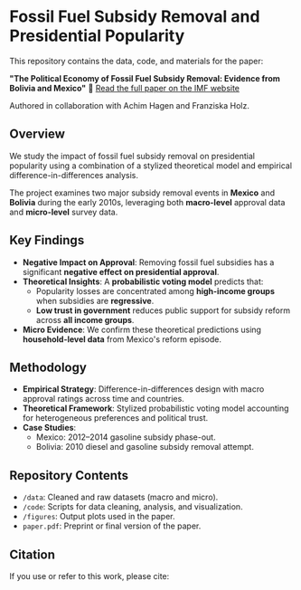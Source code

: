 # Fossil Fuel Subsidy Removal and Presidential Popularity

This repository contains the data, code, and materials for the paper:

**"The Political Economy of Fossil Fuel Subsidy Removal: Evidence from Bolivia and Mexico"**
📄 [Read the full paper on the IMF website](https://www.imf.org/en/Publications/WP/Issues/2024/11/01/The-Political-Economy-of-Fossil-Fuel-Subsidy-Removal-Evidence-from-Bolivia-and-Mexico-556856)

Authored in collaboration with Achim Hagen and Franziska Holz.
## Overview

We study the impact of fossil fuel subsidy removal on presidential popularity using a combination of a stylized theoretical model and empirical difference-in-differences analysis.

The project examines two major subsidy removal events in **Mexico** and **Bolivia** during the early 2010s, leveraging both **macro-level** approval data and **micro-level** survey data.

## Key Findings

- **Negative Impact on Approval**: Removing fossil fuel subsidies has a significant **negative effect on presidential approval**.
- **Theoretical Insights**: A **probabilistic voting model** predicts that:
  - Popularity losses are concentrated among **high-income groups** when subsidies are **regressive**.
  - **Low trust in government** reduces public support for subsidy reform across **all income groups**.
- **Micro Evidence**: We confirm these theoretical predictions using **household-level data** from Mexico's reform episode.

## Methodology

- **Empirical Strategy**: Difference-in-differences design with macro approval ratings across time and countries.
- **Theoretical Framework**: Stylized probabilistic voting model accounting for heterogeneous preferences and political trust.
- **Case Studies**:
  - Mexico: 2012–2014 gasoline subsidy phase-out.
  - Bolivia: 2010 diesel and gasoline subsidy removal attempt.

## Repository Contents

- `/data`: Cleaned and raw datasets (macro and micro).
- `/code`: Scripts for data cleaning, analysis, and visualization.
- `/figures`: Output plots used in the paper.
- `paper.pdf`: Preprint or final version of the paper.

## Citation

If you use or refer to this work, please cite:

